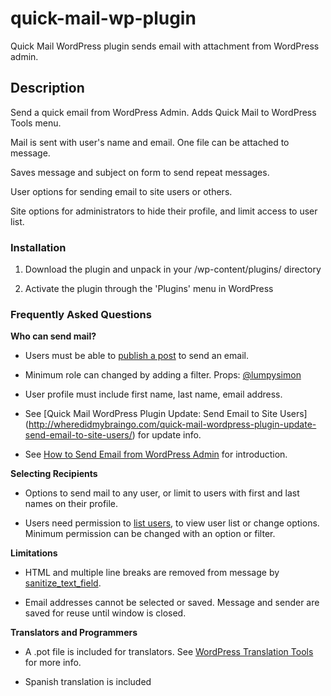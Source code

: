 quick-mail-wp-plugin
====================

Quick Mail WordPress plugin sends email with attachment from WordPress admin.

Description
-----------

Send a quick email from WordPress Admin. Adds Quick Mail to WordPress Tools menu.

Mail is sent with user's name and email. One file can be attached to message.

Saves message and subject on form to send repeat messages.

User options for sending email to site users or others.

Site options for administrators to hide their profile, and limit access to user list.

### Installation ###

1. Download the plugin and unpack in your /wp-content/plugins/ directory

1. Activate the plugin through the 'Plugins' menu in WordPress

### Frequently Asked Questions ###

__Who can send mail?__

* Users must be able to [publish a post](http://codex.wordpress.org/Roles_and_Capabilities#publish_posts) to send an email.

* Minimum role can changed by adding a filter. Props: [@lumpysimon](https://github.com/lumpysimon/)

* User profile must include first name, last name, email address.

* See [Quick Mail WordPress Plugin Update: Send Email to Site Users] (http://wheredidmybraingo.com/quick-mail-wordpress-plugin-update-send-email-to-site-users/) for update info.

* See [How to Send Email from WordPress Admin](http://wheredidmybraingo.com/how-to-send-email-from-wordpress-admin/) for introduction.

__Selecting Recipients__

* Options to send mail to any user, or limit to users with first and last names on their profile.

* Users need permission to [list users](http://codex.wordpress.org/Roles_and_Capabilities#list_users), to view user list or change options. Minimum permission can be changed with an option or filter.

__Limitations__

* HTML and multiple line breaks are removed from message by [sanitize_text_field](http://codex.wordpress.org/Function_Reference/sanitize_text_field).

* Email addresses cannot be selected or saved. Message and sender are saved for reuse until window is closed.

__Translators and Programmers__

* A .pot file is included for translators. See [WordPress Translation Tools](https://make.wordpress.org/polyglots/handbook/tools/) for more info.

* Spanish translation is included